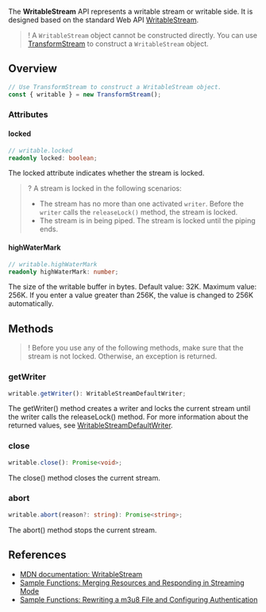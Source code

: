The **WritableStream** API represents a writable stream or writable side. It is designed based on the standard Web API [WritableStream](https://developer.mozilla.org/en-US/docs/Web/API/WritableStream).

 >! A `WritableStream` object cannot be constructed directly. You can use [TransformStream](https://www.tencentcloud.com/document/product/1145/52698) to construct a `WritableStream` object.

## Overview

```typescript
// Use TransformStream to construct a WritableStream object.
const { writable } = new TransformStream();
```

### Attributes
#### locked
```typescript
// writable.locked 
readonly locked: boolean;
```

The locked attribute indicates whether the stream is locked.

>? A stream is locked in the following scenarios:
>- The stream has no more than one activated `writer`. Before the `writer` calls the `releaseLock()` method, the stream is locked. 
>- The stream is in being piped. The stream is locked until the piping ends.

#### highWaterMark
```typescript
// writable.highWaterMark
readonly highWaterMark: number;
```

The size of the writable buffer in bytes. Default value: 32K. Maximum value: 256K. If you enter a value greater than 256K, the value is changed to 256K automatically.

## Methods 
>! Before you use any of the following methods, make sure that the stream is not locked. Otherwise, an exception is returned.

### getWriter
```typescript
writable.getWriter(): WritableStreamDefaultWriter;
```

The getWriter() method creates a writer and locks the current stream until the writer calls the releaseLock() method. For more information about the returned values, see [WritableStreamDefaultWriter](https://www.tencentcloud.com/document/product/1145/52700).

### close
```typescript
writable.close(): Promise<void>;
```

The close() method closes the current stream.

### abort
```typescript
writable.abort(reason?: string): Promise<string>;
```
The abort() method stops the current stream.

## References 
- [MDN documentation: WritableStream](https://developer.mozilla.org/en-US/docs/Web/API/WritableStream)
- [Sample Functions: Merging Resources and Responding in Streaming Mode](https://www.tencentcloud.com/document/product/1145/52713)
- [Sample Functions: Rewriting a m3u8 File and Configuring Authentication](https://www.tencentcloud.com/document/product/1145/52715)